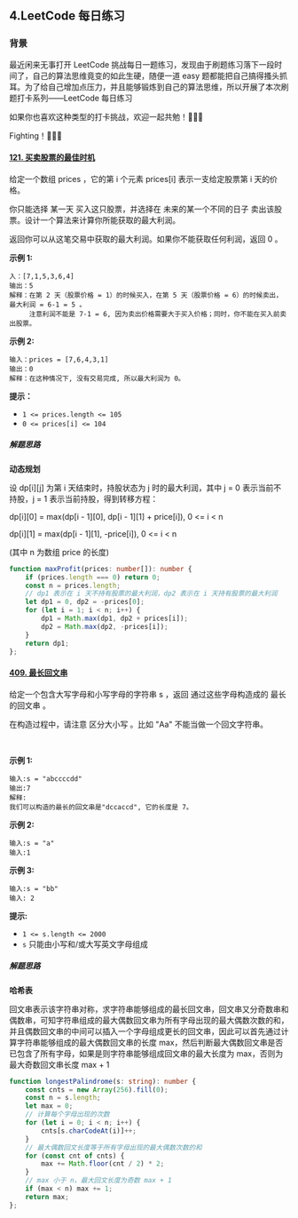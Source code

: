 ## 4.LeetCode 每日练习

### 背景

最近闲来无事打开 LeetCode 挑战每日一题练习，发现由于刷题练习落下一段时间了，自己的算法思维竟变的如此生硬，随便一道 easy 题都能把自己搞得搔头抓耳。为了给自己增加点压力，并且能够锻炼到自己的算法思维，所以开展了本次刷题打卡系列——LeetCode 每日练习

如果你也喜欢这种类型的打卡挑战，欢迎一起共勉！🎉🎉🎉

Fighting！🚀🚀🚀

#### [121. 买卖股票的最佳时机](https://leetcode.cn/problems/best-time-to-buy-and-sell-stock/)

给定一个数组 prices ，它的第 i 个元素 prices[i] 表示一支给定股票第 i 天的价格。

你只能选择 某一天 买入这只股票，并选择在 未来的某一个不同的日子 卖出该股票。设计一个算法来计算你所能获取的最大利润。

返回你可以从这笔交易中获取的最大利润。如果你不能获取任何利润，返回 0 。

**示例 1:**

```
入：[7,1,5,3,6,4]
输出：5
解释：在第 2 天（股票价格 = 1）的时候买入，在第 5 天（股票价格 = 6）的时候卖出，最大利润 = 6-1 = 5 。
     注意利润不能是 7-1 = 6, 因为卖出价格需要大于买入价格；同时，你不能在买入前卖出股票。
```

**示例 2:**

```
输入：prices = [7,6,4,3,1]
输出：0
解释：在这种情况下, 没有交易完成, 所以最大利润为 0。
```

**提示：**

- `1 <= prices.length <= 105`
- `0 <= prices[i] <= 104`

##### 解题思路

**动态规划**

设 dp[i][j] 为第 i 天结束时，持股状态为 j 时的最大利润，其中 j = 0 表示当前不持股，j = 1 表示当前持股，得到转移方程：

dp[i][0] = max(dp[i - 1][0], dp[i - 1][1] + price[i]), 0 <= i < n

dp[i][1] = max(dp[i - 1][1], -price[i]), 0 <= i < n

(其中 n 为数组 price 的长度)

```ts
function maxProfit(prices: number[]): number {
    if (prices.length === 0) return 0;
    const n = prices.length;
    // dp1 表示在 i 天不持有股票的最大利润，dp2 表示在 i 天持有股票的最大利润
    let dp1 = 0, dp2 = -prices[0];
    for (let i = 1; i < n; i++) {
        dp1 = Math.max(dp1, dp2 + prices[i]);
        dp2 = Math.max(dp2, -prices[i]);
    }
    return dp1;
};
```

#### [409. 最长回文串](https://leetcode.cn/problems/longest-palindrome/)

给定一个包含大写字母和小写字母的字符串 s ，返回 通过这些字母构造成的 最长的回文串 。

在构造过程中，请注意 区分大小写 。比如 "Aa" 不能当做一个回文字符串。

 

**示例 1:**

```
输入:s = "abccccdd"
输出:7
解释:
我们可以构造的最长的回文串是"dccaccd", 它的长度是 7。
```

**示例 2:**

```
输入:s = "a"
输入:1
```

**示例 3:**

```
输入:s = "bb"
输入: 2
```

**提示:**

- `1 <= s.length <= 2000`
- `s` 只能由小写和/或大写英文字母组成

##### 解题思路

**哈希表**

回文串表示该字符串对称，求字符串能够组成的最长回文串，回文串又分奇数串和偶数串，可知字符串组成的最大偶数回文串为所有字母出现的最大偶数次数的和，并且偶数回文串的中间可以插入一个字母组成更长的回文串，因此可以首先通过计算字符串能够组成的最大偶数回文串的长度 max，然后判断最大偶数回文串是否已包含了所有字母，如果是则字符串能够组成回文串的最大长度为 max，否则为最大奇数回文串长度 max + 1

```ts
function longestPalindrome(s: string): number {
    const cnts = new Array(256).fill(0);
    const n = s.length;
    let max = 0;
    // 计算每个字母出现的次数
    for (let i = 0; i < n; i++) {
        cnts[s.charCodeAt(i)]++;
    }
    // 最大偶数回文长度等于所有字母出现的最大偶数次数的和
    for (const cnt of cnts) {
        max += Math.floor(cnt / 2) * 2;
    }
    // max 小于 n，最大回文长度为奇数 max + 1
    if (max < n) max += 1;
    return max;
};
```
